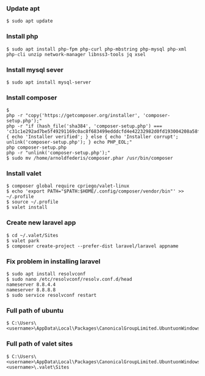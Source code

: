 ### Update apt
    $ sudo apt update
### Install php
    $ sudo apt install php-fpm php-curl php-mbstring php-mysql php-xml php-cli unzip network-manager libnss3-tools jq xsel
### Install mysql sever
    $ sudo apt install mysql-server
### Install composer
    $
    php -r "copy('https://getcomposer.org/installer', 'composer-setup.php');"
    php -r "if (hash_file('sha384', 'composer-setup.php') === 'c31c1e292ad7be5f49291169c0ac8f683499edddcfd4e42232982d0fd193004208a58ff6f353fde0012d35fdd72bc394') { echo 'Installer verified'; } else { echo 'Installer corrupt'; unlink('composer-setup.php'); } echo PHP_EOL;"
    php composer-setup.php
    php -r "unlink('composer-setup.php');"
    $ sudo mv /home/arnoldfederis/composer.phar /usr/bin/composer
### Install valet
    $ composer global require cpriego/valet-linux
    $ echo 'export PATH="$PATH:$HOME/.config/composer/vendor/bin"' >> ~/.profile
    $ source ~/.profile
    $ valet install
### Create new laravel app
    $ cd ~/.valet/Sites
    $ valet park
    $ composer create-project --prefer-dist laravel/laravel appname
### Fix problem in installing laravel
    $ sudo apt install resolvconf
    $ sudo nano /etc/resolvconf/resolv.conf.d/head
    nameserver 8.8.4.4
    nameserver 8.8.8.8
    $ sudo service resolvconf restart
### Full path of ubuntu
    $ C:\Users\<username>\AppData\Local\Packages\CanonicalGroupLimited.UbuntuonWindows_79rhkp1fndgsc\LocalState
### Full path of valet sites
    $ C:\Users\<username>\AppData\Local\Packages\CanonicalGroupLimited.UbuntuonWindows_79rhkp1fndgsc\LocalState\rootfs\home\<username>\.valet\Sites

